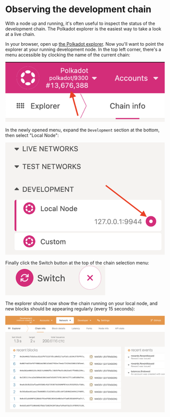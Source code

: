 # Observing the development chain

With a node up and running, it's often useful to inspect the status of the development chain. The Polkadot explorer is
the easiest way to take a look at a live chain.

In your browser, open up [the Polkadot explorer](https://polkadot.js.org/apps). Now you'll want to point the explorer at your running
development node. In the top left corner, there's a menu accessible by clocking the name of the current chain:

![Chain selection menu](../img/explorer-chain-dropdown.png)

In the newly opened menu, expand the `Development` section at the bottom, then select "Local Node":

!["Local Node"](../img/local-chain-select.png)

Finally click the Switch button at the top of the chain selection menu:
!["Switch"](../img/switch-chain.png)

The explorer should now show the chain running on your local node, and new blocks should be appearing regularly (every 15 seconds):

![It should look something like this](../img/local-node-explorer.png)
